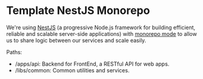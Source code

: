 # Template NestJS Monorepo

We're using [NestJS](https://nestjs.com/) (a progressive Node.js framework for building efficient, reliable and scalable server-side applications) with [monorepo mode](https://docs.nestjs.com/cli/monorepo) to allow us to share logic between our services and scale easily.

Paths:

- /apps/api: Backend for FrontEnd, a RESTful API for web apps.
- /libs/common: Common utilities and services.
